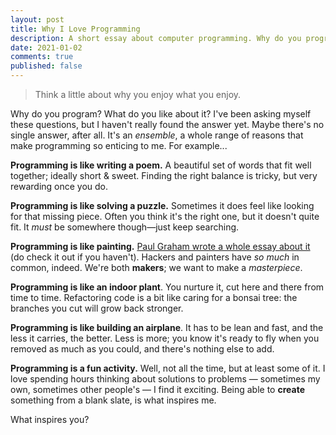 ```yaml
---
layout: post
title: Why I Love Programming
description: A short essay about computer programming. Why do you program?
date: 2021-01-02
comments: true
published: false
---
```


> Think a little about why you enjoy what you enjoy.

Why do you program? What do you like about it? I've been asking myself these questions, but I haven't really found the answer yet. Maybe there's no single answer, after all. It's an _ensemble_, a whole range of reasons that make programming so enticing to me. For example...

**Programming is like writing a poem.** A beautiful set of words that fit well together; ideally short &amp; sweet. Finding the right balance is tricky, but very rewarding once you do.

**Programming is like solving a puzzle.** Sometimes it does feel like looking for that missing piece. Often you think it's the right one, but it doesn't quite fit. It _must_ be somewhere though—just keep searching.

**Programming is like painting.** [Paul Graham wrote a whole essay about it](http://www.paulgraham.com/hp.html) (do check it out if you haven't). Hackers and painters have _so much_ in common, indeed. We're both **makers**; we want to make a _masterpiece_.

**Programming is like an indoor plant**. You nurture it, cut here and there from time to time. Refactoring code is a bit like caring for a bonsai tree: the branches you cut will grow back stronger.

**Programming is like building an airplane**. It has to be lean and fast, and the less it carries, the better. Less is more; you know it's ready to fly when you removed as much as you could, and there's nothing else to add.

**Programming is a fun activity.** Well, not all the time, but at least some of it. I love spending hours thinking about solutions to problems — sometimes my own, sometimes other people's — I find it exciting. Being able to **create** something from a blank slate, is what inspires me.

What inspires you?
